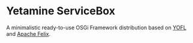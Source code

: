 # Yetamine ServiceBox

A minimalistic ready-to-use OSGi Framework distribution based on [YOFL](http://github.com/yetamine/net.yetamine.osgi.launcher) and [Apache Felix](http://felix.apache.org/).
